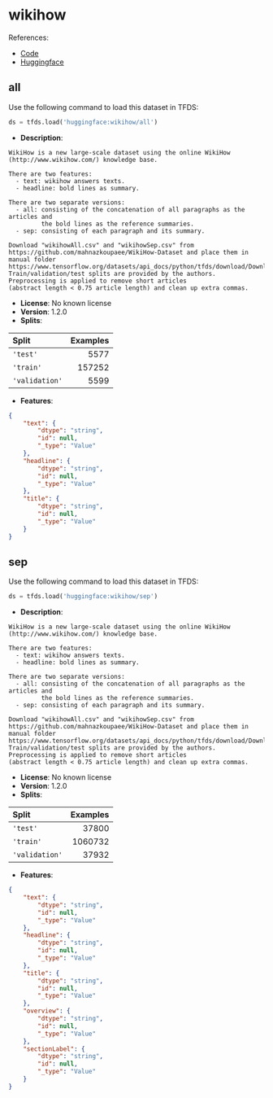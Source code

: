 # wikihow

References:

*   [Code](https://github.com/huggingface/datasets/blob/master/datasets/wikihow)
*   [Huggingface](https://huggingface.co/datasets/wikihow)


## all


Use the following command to load this dataset in TFDS:

```python
ds = tfds.load('huggingface:wikihow/all')
```

*   **Description**:

```
WikiHow is a new large-scale dataset using the online WikiHow
(http://www.wikihow.com/) knowledge base.

There are two features:
  - text: wikihow answers texts.
  - headline: bold lines as summary.

There are two separate versions:
  - all: consisting of the concatenation of all paragraphs as the articles and
         the bold lines as the reference summaries.
  - sep: consisting of each paragraph and its summary.

Download "wikihowAll.csv" and "wikihowSep.csv" from
https://github.com/mahnazkoupaee/WikiHow-Dataset and place them in manual folder
https://www.tensorflow.org/datasets/api_docs/python/tfds/download/DownloadConfig.
Train/validation/test splits are provided by the authors.
Preprocessing is applied to remove short articles
(abstract length < 0.75 article length) and clean up extra commas.
```

*   **License**: No known license
*   **Version**: 1.2.0
*   **Splits**:

Split  | Examples
:----- | -------:
`'test'` | 5577
`'train'` | 157252
`'validation'` | 5599

*   **Features**:

```json
{
    "text": {
        "dtype": "string",
        "id": null,
        "_type": "Value"
    },
    "headline": {
        "dtype": "string",
        "id": null,
        "_type": "Value"
    },
    "title": {
        "dtype": "string",
        "id": null,
        "_type": "Value"
    }
}
```



## sep


Use the following command to load this dataset in TFDS:

```python
ds = tfds.load('huggingface:wikihow/sep')
```

*   **Description**:

```
WikiHow is a new large-scale dataset using the online WikiHow
(http://www.wikihow.com/) knowledge base.

There are two features:
  - text: wikihow answers texts.
  - headline: bold lines as summary.

There are two separate versions:
  - all: consisting of the concatenation of all paragraphs as the articles and
         the bold lines as the reference summaries.
  - sep: consisting of each paragraph and its summary.

Download "wikihowAll.csv" and "wikihowSep.csv" from
https://github.com/mahnazkoupaee/WikiHow-Dataset and place them in manual folder
https://www.tensorflow.org/datasets/api_docs/python/tfds/download/DownloadConfig.
Train/validation/test splits are provided by the authors.
Preprocessing is applied to remove short articles
(abstract length < 0.75 article length) and clean up extra commas.
```

*   **License**: No known license
*   **Version**: 1.2.0
*   **Splits**:

Split  | Examples
:----- | -------:
`'test'` | 37800
`'train'` | 1060732
`'validation'` | 37932

*   **Features**:

```json
{
    "text": {
        "dtype": "string",
        "id": null,
        "_type": "Value"
    },
    "headline": {
        "dtype": "string",
        "id": null,
        "_type": "Value"
    },
    "title": {
        "dtype": "string",
        "id": null,
        "_type": "Value"
    },
    "overview": {
        "dtype": "string",
        "id": null,
        "_type": "Value"
    },
    "sectionLabel": {
        "dtype": "string",
        "id": null,
        "_type": "Value"
    }
}
```


